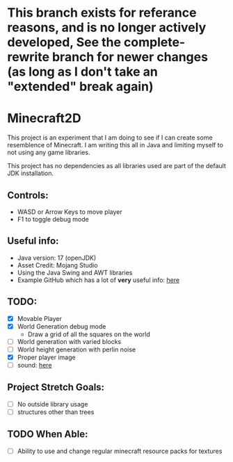 # This branch exists for referance reasons, and is no longer actively developed, See the complete-rewrite branch for newer changes (as long as I don't take an "extended" break again)

# Minecraft2D

This project is an experiment that I am doing to see if I can create some resemblence of Minecraft. I am writing this
all in Java and limiting myself to not using any game libraries.

This project has no dependencies as all libraries used are part of the default JDK installation.

## Controls:
- WASD or Arrow Keys to move player
- F1 to toggle debug mode

## Useful info:

- Java version: 17 (openJDK)
- Asset Credit: Mojang Studio
- Using the Java Swing and AWT libraries
- Example GitHub which has a lot of **very** useful
  info: [here](https://github.com/learncodebygaming/java_2d_game/blob/master/Board.java)

## TODO:

- [x] Movable Player
- [x] World Generation debug mode
    - Draw a grid of all the squares on the world
- [ ] World generation with varied blocks
- [ ] World height generation with perlin noise
- [x] Proper player image
- [ ] sound: [here](https://stackoverflow.com/questions/577724/trouble-playing-wav-in-java/577926#577926)

## Project Stretch Goals:

- [ ] No outside library usage
- [ ] structures other than trees

## TODO When Able:
- [ ] Ability to use and change regular minecraft resource packs for textures
